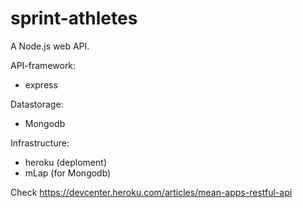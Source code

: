# sprint-athletes
A Node.js web API.

API-framework:
- express

Datastorage:
- Mongodb

Infrastructure:
- heroku (deploment)
- mLap (for Mongodb)

Check https://devcenter.heroku.com/articles/mean-apps-restful-api
